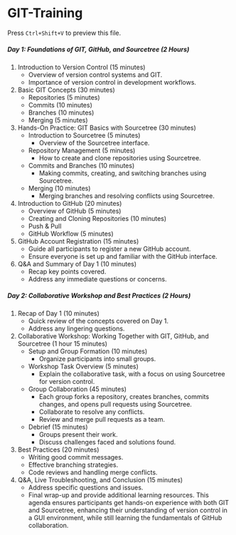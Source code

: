 # GIT-Training

Press `Ctrl+Shift+V` to preview this file.

##### Day 1: Foundations of GIT, GitHub, and Sourcetree (2 Hours)
1. Introduction to Version Control (15 minutes)
    - Overview of version control systems and GIT.
    - Importance of version control in development workflows.
2. Basic GIT Concepts (30 minutes)
    - Repositories (5 minutes)
    - Commits (10 minutes)
    - Branches (10 minutes)
    - Merging (5 minutes)
3. Hands-On Practice: GIT Basics with Sourcetree (30 minutes)
    - Introduction to Sourcetree (5 minutes)
        - Overview of the Sourcetree interface.
    - Repository Management (5 minutes)
        - How to create and clone repositories using Sourcetree.
    - Commits and Branches (10 minutes)
        - Making commits, creating, and switching branches using Sourcetree.
    - Merging (10 minutes)
        - Merging branches and resolving conflicts using Sourcetree.
4. Introduction to GitHub (20 minutes)
    - Overview of GitHub (5 minutes)
    - Creating and Cloning Repositories (10 minutes)
    - Push & Pull
    - GitHub Workflow (5 minutes)
5. GitHub Account Registration (15 minutes)
    - Guide all participants to register a new GitHub account.
    - Ensure everyone is set up and familiar with the GitHub interface.
6. Q&A and Summary of Day 1 (10 minutes)
    - Recap key points covered.
    - Address any immediate questions or concerns.


##### Day 2: Collaborative Workshop and Best Practices (2 Hours)
1. Recap of Day 1 (10 minutes)
    - Quick review of the concepts covered on Day 1.
    - Address any lingering questions.
2. Collaborative Workshop: Working Together with GIT, GitHub, and Sourcetree (1 hour 15 minutes)
    - Setup and Group Formation (10 minutes)
        - Organize participants into small groups.
    - Workshop Task Overview (5 minutes)
        - Explain the collaborative task, with a focus on using Sourcetree for version control.
    - Group Collaboration (45 minutes)
        - Each group forks a repository, creates branches, commits changes, and opens pull requests using Sourcetree.
        - Collaborate to resolve any conflicts.
        - Review and merge pull requests as a team.
    - Debrief (15 minutes)
        - Groups present their work.
        - Discuss challenges faced and solutions found.
3. Best Practices (20 minutes)
    - Writing good commit messages.
    - Effective branching strategies.
    - Code reviews and handling merge conflicts.
4. Q&A, Live Troubleshooting, and Conclusion (15 minutes)
    - Address specific questions and issues.
    - Final wrap-up and provide additional learning resources.
This agenda ensures participants get hands-on experience with both GIT and Sourcetree, enhancing their understanding of version control in a GUI environment, while still learning the fundamentals of GitHub collaboration.

